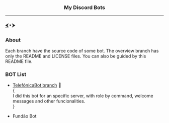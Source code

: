 <h3 align="center">My Discord Bots</h3>

---

#### <a href="https://github.com/orgs/free-workspace/repositories">⮜</a> 🢝 ⮞

### About
Each branch have the source code of some bot. The overview branch has only the README and LICENSE files. You can also be guided by this README file.

### BOT List
- <a href="https://github.com/free-workspace/DiscordBOTs/tree/Telef%C3%B3nicaBot">TelefónicaBot branch</a> 🌿
<br>{
<br>I did this bot for an specific server, with role by command, welcome messages and other funcionalities.
<br>}

- Fundão Bot
